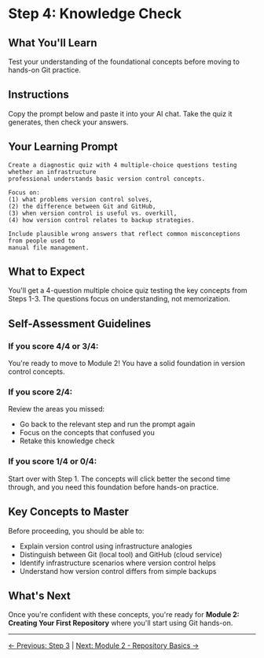 # Step 4: Knowledge Check

## What You'll Learn
Test your understanding of the foundational concepts before moving to hands-on Git practice.

## Instructions
Copy the prompt below and paste it into your AI chat. Take the quiz it generates, then check your answers.

## Your Learning Prompt

```
Create a diagnostic quiz with 4 multiple-choice questions testing whether an infrastructure 
professional understands basic version control concepts. 

Focus on: 
(1) what problems version control solves, 
(2) the difference between Git and GitHub, 
(3) when version control is useful vs. overkill, 
(4) how version control relates to backup strategies. 

Include plausible wrong answers that reflect common misconceptions from people used to 
manual file management.
```

## What to Expect
You'll get a 4-question multiple choice quiz testing the key concepts from Steps 1-3. The questions focus on understanding, not memorization.

## Self-Assessment Guidelines

### If you score 4/4 or 3/4:
You're ready to move to Module 2! You have a solid foundation in version control concepts.

### If you score 2/4:
Review the areas you missed:
- Go back to the relevant step and run the prompt again
- Focus on the concepts that confused you
- Retake this knowledge check

### If you score 1/4 or 0/4:
Start over with Step 1. The concepts will click better the second time through, and you need this foundation before hands-on practice.

## Key Concepts to Master
Before proceeding, you should be able to:
- Explain version control using infrastructure analogies
- Distinguish between Git (local tool) and GitHub (cloud service)
- Identify infrastructure scenarios where version control helps
- Understand how version control differs from simple backups

## What's Next
Once you're confident with these concepts, you're ready for **Module 2: Creating Your First Repository** where you'll start using Git hands-on.

---
[← Previous: Step 3](./step-3-infrastructure-applications.md) | [Next: Module 2 - Repository Basics →](../../module-2-repository-basics/README.md)
